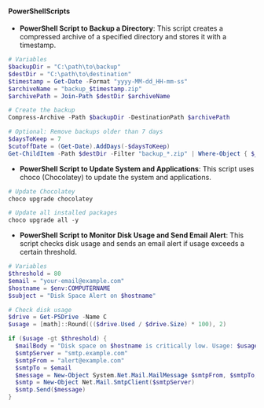 #### PowerShellScripts

- **PowerShell Script to Backup a Directory**: This script creates a compressed archive of a specified directory and stores it with a timestamp.

```powershell {.line-numbers}
# Variables
$backupDir = "C:\path\to\backup"
$destDir = "C:\path\to\destination"
$timestamp = Get-Date -Format "yyyy-MM-dd_HH-mm-ss"
$archiveName = "backup_$timestamp.zip"
$archivePath = Join-Path $destDir $archiveName

# Create the backup
Compress-Archive -Path $backupDir -DestinationPath $archivePath

# Optional: Remove backups older than 7 days
$daysToKeep = 7
$cutoffDate = (Get-Date).AddDays(-$daysToKeep)
Get-ChildItem -Path $destDir -Filter "backup_*.zip" | Where-Object { $_.CreationTime -lt $cutoffDate } | Remove-Item

```

- **PowerShell Script to Update System and Applications**: This script uses choco (Chocolatey) to update the system and applications.

```powershell {.line-numbers}
# Update Chocolatey
choco upgrade chocolatey

# Update all installed packages
choco upgrade all -y

```

- **PowerShell Script to Monitor Disk Usage and Send Email Alert**: This script checks disk usage and sends an email alert if usage exceeds a certain threshold.

```powershell {.line-numbers}
# Variables
$threshold = 80
$email = "your-email@example.com"
$hostname = $env:COMPUTERNAME
$subject = "Disk Space Alert on $hostname"

# Check disk usage
$drive = Get-PSDrive -Name C
$usage = [math]::Round((($drive.Used / $drive.Size) * 100), 2)

if ($usage -gt $threshold) {
  $mailBody = "Disk space on $hostname is critically low. Usage: $usage%."
  $smtpServer = "smtp.example.com"
  $smtpFrom = "alert@example.com"
  $smtpTo = $email
  $message = New-Object System.Net.Mail.MailMessage $smtpFrom, $smtpTo, $subject, $mailBody
  $smtp = New-Object Net.Mail.SmtpClient($smtpServer)
  $smtp.Send($message)
}


```
